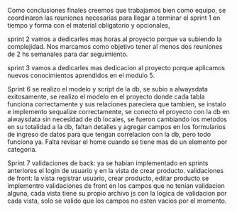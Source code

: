 Como conclusiones finales creemos que trabajamos bien como equipo, se coordinaron las reuniones necesarias para llegar a terminar el sprint 1 en tiempo y forma con el material obligatorio y opcionales,

sprint 2 
vamos a dedicarles mas horas al proyecto porque va subiendo la complejidad.
Nos marcamos como objetivo tener al menos dos reuniones de 2 hs semanales para dar seguimiento.

sprint 3 
vamos a dedicarles mas dedicacion al proyecto porque aplicamos nuevos conocimientos aprendidos en el modulo 5.

Sprint 6 
se realizo el modelo y script de la db, se subio a alwaysdata exitosamente, se realizo el modelo en el proyecto donde cada tabla funciona correctamente y sus relaciones pareciera que tambien, se instalo e implemento sequalize correctamente, se conecto el proyecto con la db en alwaysdata sin necesidad de db locales, se fueron cambiando los metodos en su totalidad a la db, faltan detalles y agregar campos en los formularios de ingreso de datos para que tengan correlacion con la db, pero todo funciona ya. Falta revisar el home cuando se tiene mas de un elemento por categoria.

Sprint 7 
validaciones de back: ya se habian implementado en sprints anteriores el login de usuario y en la vista de crear producto.
validaciones de front: la vista registrar usuario, crear producto, editar producto se implementro validaciones de front en los campos que no tenian validacion alguna, cada vista tiene su propio archivo js con la logica de validacion por cada vista, solo se valido que los campos no esten vacios por el momento.
